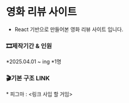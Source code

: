 # 영화 리뷰 사이트
* React 기반으로 만들어본 영화 리뷰 사이트 입니다.
<h3>🎞제작기간 & 인원</h3>
*2025.04.01 ~ ing
*1명
<h3>🎬기본 구조 LINK</h3>
* 피그마 : <링크 사입 할 거임>



